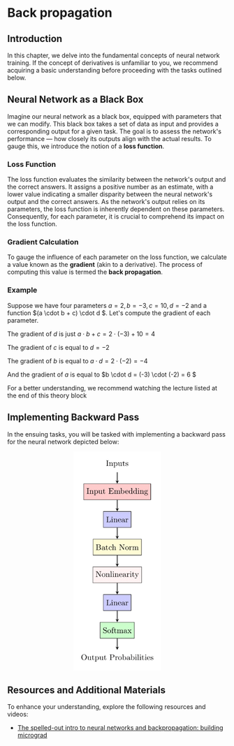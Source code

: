 # Back propagation

## Introduction

In this chapter, we delve into the fundamental concepts of neural network training. If the concept of derivatives is
unfamiliar to you, we recommend acquiring a basic understanding before proceeding with the tasks outlined below.

## Neural Network as a Black Box

Imagine our neural network as a black box, equipped with parameters that we can modify. This black box takes a set of
data as input and provides a corresponding output for a given task. The goal is to assess the network's performance —
how closely its outputs align with the actual results. To gauge this, we introduce the notion of a **loss function**.

### Loss Function

The loss function evaluates the similarity between the network's output and the correct answers. It assigns a positive
number as an estimate, with a lower value indicating a smaller disparity between the neural network's output and the
correct answers. As the network's output relies on its parameters, the loss function is inherently dependent on these
parameters. Consequently, for each parameter, it is crucial to comprehend its impact on the loss function.

### Gradient Calculation

To gauge the influence of each parameter on the loss function, we calculate a value known as the **gradient** (akin to a
derivative). The process of computing this value is termed the **back propagation**.

### Example

Suppose we have four parameters $a = 2, b = -3, c = 10, d = -2$ and a function $(a \cdot b + c) \cdot d $. Let's compute
the gradient of each parameter.

The gradient of $d$ is just $a \cdot b + c = 2 \cdot (-3) + 10 = 4$

The gradient of $c$ is equal to $d = -2$

The gradient of $b$ is equal to $a \cdot d = 2 \cdot (-2) = -4$

And the gradient of $a$ is equal to $b \cdot d = (-3) \cdot (-2) = 6 $

For a better understanding, we recommend watching the lecture listed at the end of this theory block

## Implementing Backward Pass

In the ensuing tasks, you will be tasked with implementing a backward pass for the neural network depicted below:
<p align="center">
  <img src="structure_nn.png"  width="200" >
</p>

## Resources and Additional Materials

To enhance your understanding, explore the following resources and videos:

- [The spelled-out intro to neural networks and backpropagation: building micrograd](https://www.youtube.com/watch?v=VMj-3S1tku0&list=PLAqhIrjkxbuWI23v9cThsA9GvCAUhRvKZ)
